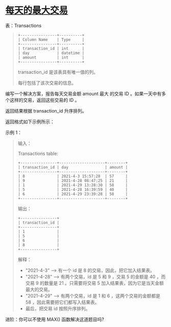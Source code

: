 #  [每天的最大交易](https://leetcode.cn/problems/maximum-transaction-each-day)

表：Transactions
> ```
> +----------------+----------+
> | Column Name    | Type     |
> +----------------+----------+
> | transaction_id | int      |
> | day            | datetime |
> | amount         | int      |
> +----------------+----------+
> ```
> transaction_id 是该表具有唯一值的列。
> 
> 每行包括了该次交易的信息。
 

编写一个解决方案，报告每天交易金额 amount 最大 的交易 ID 。如果一天中有多个这样的交易，返回这些交易的 ID 。

返回结果根据 transaction_id 升序排列。

返回格式如下示例所示：

 

示例 1：

> 输入：
> 
> Transactions table:
> ```
> +----------------+--------------------+--------+
> | transaction_id | day                | amount |
> +----------------+--------------------+--------+
> | 8              | 2021-4-3 15:57:28  | 57     |
> | 9              | 2021-4-28 08:47:25 | 21     |
> | 1              | 2021-4-29 13:28:30 | 58     |
> | 5              | 2021-4-28 16:39:59 | 40     |
> | 6              | 2021-4-29 23:39:28 | 58     |
> +----------------+--------------------+--------+
> ```
> 输出：
> ```
> +----------------+
> | transaction_id |
> +----------------+
> | 1              |
> | 5              |
> | 6              |
> | 8              |
> +----------------+
> ```
> 解释：
> 
> - "2021-4-3"  --> 有一个 id 是 8 的交易，因此，把它加入结果表。 
> - "2021-4-28" --> 有两个交易，id 是 5 和 9 ，交易 5 的金额是 40 ，而交易 9 的数量是 21 。只需要将交易 5 加入结果表，因为它是当天金额最大的交易。
> - "2021-4-29" --> 有两个交易，id 是 1 和 6 ，这两个交易的金额都是 58 ，因此需要把它们都写入结果表。
> - 最后，把交易 id 按照升序排列。
 

进阶：你可以不使用 MAX() 函数解决这道题目吗?